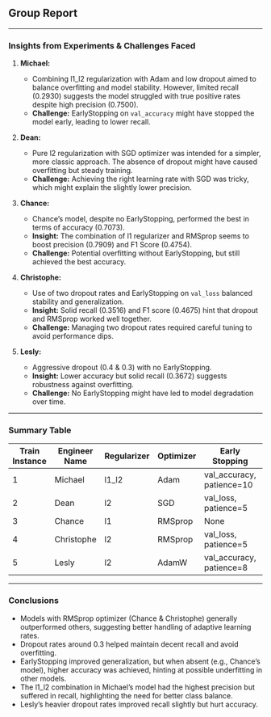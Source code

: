 ## Group Report

---

### Insights from Experiments & Challenges Faced

1. **Michael:**

   * Combining l1\_l2 regularization with Adam and low dropout aimed to balance overfitting and model stability. However, limited recall (0.2930) suggests the model struggled with true positive rates despite high precision (0.7500).
   * **Challenge:** EarlyStopping on `val_accuracy` might have stopped the model early, leading to lower recall.

2. **Dean:**

   * Pure l2 regularization with SGD optimizer was intended for a simpler, more classic approach. The absence of dropout might have caused overfitting but steady training.
   * **Challenge:** Achieving the right learning rate with SGD was tricky, which might explain the slightly lower precision.

3. **Chance:**

   * Chance’s model, despite no EarlyStopping, performed the best in terms of accuracy (0.7073).
   * **Insight:** The combination of l1 regularizer and RMSprop seems to boost precision (0.7909) and F1 Score (0.4754).
   * **Challenge:** Potential overfitting without EarlyStopping, but still achieved the best accuracy.

4. **Christophe:**

   * Use of two dropout rates and EarlyStopping on `val_loss` balanced stability and generalization.
   * **Insight:** Solid recall (0.3516) and F1 score (0.4675) hint that dropout and RMSprop worked well together.
   * **Challenge:** Managing two dropout rates required careful tuning to avoid performance dips.

5. **Lesly:**

   * Aggressive dropout (0.4 & 0.3) with no EarlyStopping.
   * **Insight:** Lower accuracy but solid recall (0.3672) suggests robustness against overfitting.
   * **Challenge:** No EarlyStopping might have led to model degradation over time.

---

### Summary Table

| Train Instance | Engineer Name | Regularizer | Optimizer | Early Stopping             | Dropout Rate | Accuracy | F1 Score | Recall | Precision |
| -------------- | ------------- | ----------- | --------- | -------------------------- | ------------ | -------- | -------- | ------ | --------- |
| 1              | Michael       | l1\_l2      | Adam      | val\_accuracy, patience=10 | 0.2          | 0.6860   | 0.4213   | 0.2930 | 0.7500    |
| 2              | Dean          | l2          | SGD       | val\_loss, patience=5      | None         | 0.6829   | 0.4378   | 0.3164 | 0.7105    |
| 3              | Chance        | l1          | RMSprop   | None                       | 0.3          | 0.7073   | 0.4754   | 0.3398 | 0.7909    |
| 4              | Christophe    | l2          | RMSprop   | val\_loss, patience=5      | 0.3 & 0.2    | 0.6753   | 0.4675   | 0.3516 | 0.6977    |
| 5              | Lesly         | l2          | AdamW      | val\_accuracy, patience=8 | 0.4 & 0.3    | 0.6784   | 0.4196   | 0.3008 | 0.6937    |

---

### Conclusions

* Models with RMSprop optimizer (Chance & Christophe) generally outperformed others, suggesting better handling of adaptive learning rates.
* Dropout rates around 0.3 helped maintain decent recall and avoid overfitting.
* EarlyStopping improved generalization, but when absent (e.g., Chance’s model), higher accuracy was achieved, hinting at possible underfitting in other models.
* The l1\_l2 combination in Michael’s model had the highest precision but suffered in recall, highlighting the need for better class balance.
* Lesly’s heavier dropout rates improved recall slightly but hurt accuracy.
